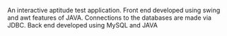 An interactive aptitude test application.
Front end developed using swing and awt features of JAVA.
Connections to the databases are made via JDBC.
Back end developed using MySQL and JAVA
